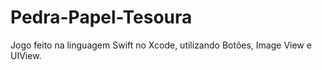 # Pedra-Papel-Tesoura
Jogo feito na linguagem Swift no Xcode, utilizando Botões, Image View e UIView.
